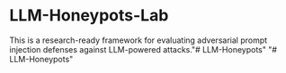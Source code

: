 # LLM-Honeypots-Lab
This is a research-ready framework for evaluating adversarial prompt injection defenses against LLM-powered attacks."# LLM-Honeypots" 
"# LLM-Honeypots" 
